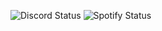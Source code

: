 <!--status-start-->
![Discord Status](https://img.shields.io/badge/Discord-dnd-red) ![Spotify Status](https://img.shields.io/badge/Listening%20to-VARMT%20%28Kiss%29%20by%20Segert%C3%A5get-1db954)
<!--status-end-->
